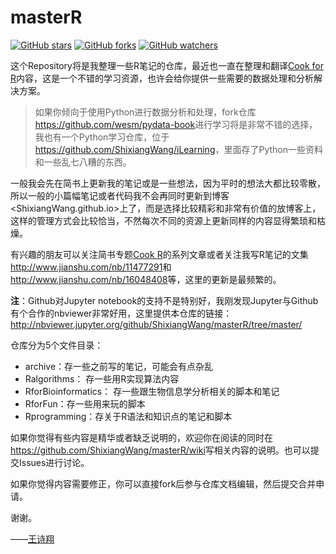 # masterR

[![GitHub stars](https://img.shields.io/github/stars/ShixiangWang/masterR.svg?style=social&label=Star&maxAge=2592000)](https://GitHub.com/ShixiangWang/masterR/stargazers/) [![GitHub forks](https://img.shields.io/github/forks/ShixiangWang/masterR.svg?style=social&label=Fork&maxAge=2592000)](https://github.com/ShixiangWang/masterR/network/)  [![GitHub watchers](https://img.shields.io/github/watchers/ShixiangWang/masterR.svg?style=social&label=Watch&maxAge=2592000)](https://GitHub.com/ShixiangWang/masterR/watchers/)

这个Repository将是我整理一些R笔记的仓库，最近也一直在整理和翻译[Cook for R](https://github.com/ShixiangWang/Cookbook-for-R-Chinese)内容，这是一个不错的学习资源，也许会给你提供一些需要的数据处理和分析解决方案。

> 如果你倾向于使用Python进行数据分析和处理，fork仓库<https://github.com/wesm/pydata-book>进行学习将是非常不错的选择，我也有一个Python学习仓库，位于<https://github.com/ShixiangWang/iLearning>，里面存了Python一些资料和一些乱七八糟的东西。

一般我会先在简书上更新我的笔记或是一些想法，因为平时的想法大都比较零散，所以一般的小篇幅笔记或者代码我不会再同时更新到博客<ShixiangWang.github.io>上了，而是选择比较精彩和非常有价值的放博客上，这样的管理方式会比较恰当，不然每次不同的资源上更新同样的内容显得繁琐和枯燥。

有兴趣的朋友可以关注简书专题[Cook R](http://www.jianshu.com/c/7a295a2306de)的系列文章或者关注我写R笔记的文集<http://www.jianshu.com/nb/11477291>和<http://www.jianshu.com/nb/16048408>等，这里的更新是最频繁的。

**注**：Github对Jupyter notebook的支持不是特别好，我刚发现Jupyter与Github有个合作的nbviewer非常好用，这里提供本仓库的链接：<http://nbviewer.jupyter.org/github/ShixiangWang/masterR/tree/master/>

仓库分为5个文件目录：

- archive：存一些之前写的笔记，可能会有点杂乱
- Ralgorithms： 存一些用R实现算法内容
- RforBioinformatics： 存一些跟生物信息学分析相关的脚本和笔记
- RforFun：存一些用来玩的脚本
- Rprogramming：存关于R语法和知识点的笔记和脚本



如果你觉得有些内容是精华或者缺乏说明的，欢迎你在阅读的同时在<https://github.com/ShixiangWang/masterR/wiki>写相关内容的说明。也可以提交Issues进行讨论。

如果你觉得内容需要修正，你可以直接fork后参与仓库文档编辑，然后提交合并申请。

谢谢。

——[王诗翔](http://www.jianshu.com/u/b6608e27dc74)

